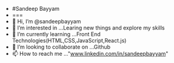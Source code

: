 -  #Sandeep Bayyam
-  ===
-  👋 Hi, I’m @sandeepbayyam
- 👀 I’m interested in ...Learing new things and explore my skills
- 🌱 I’m currently learning ...Front End Technologies(HTML,CSS,JavaScript,React.js)
- 💞️ I’m looking to collaborate on ...Github
- 📫 How to reach me ..."www.linkedin.com/in/sandeepbayyam"

<!---
sandeepbayyam/sandeepbayyam is a ✨ special ✨ repository because its `README.md` (this file) appears on your GitHub profile.
You can click the Preview link to take a look at your changes.
--->
